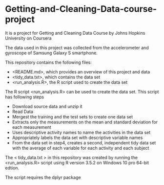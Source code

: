 # Getting-and-Cleaning-Data-course-project
It is a project for Getting and Cleaning Data Course by Johns Hopkins University on Coursera

The data used in this project was collected from the accelerometer and gyroscope of Samsung Galaxy S smartphone.

This repository contains the following files:

* <README.md>, which provides an overview of this project and data
* <tidy_data.txt>, which contains the data set
* <run_analysis.R>, the R script used to create the data set




The R script <run_analysis.R> can be used to create the data set. 
This script has following steps
* Download source data and unzip it
* Read Data
* Mergest the training and the test sets to create one data set
* Extracts only the measurements on the mean and standard deviation for each measurement
* Uses descriptive activity names to name the activities in the data set
* Appropriately labels the data set with descriptive variable names
* From the data set in step4, creates a second, independent tidy data set with the average of each variable for each activity and each subject

The < tidy_data.txt > in this repository was created by  running the <run_analysis.R> script using R version 3.5.2 on Windows 10 pro 64-bit edtion.

The script requires the dplyr package
